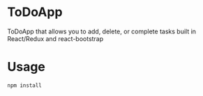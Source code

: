 # ToDoApp

ToDoApp that allows you to add, delete, or complete tasks built in React/Redux and react-bootstrap

# Usage
```bash
npm install
```
